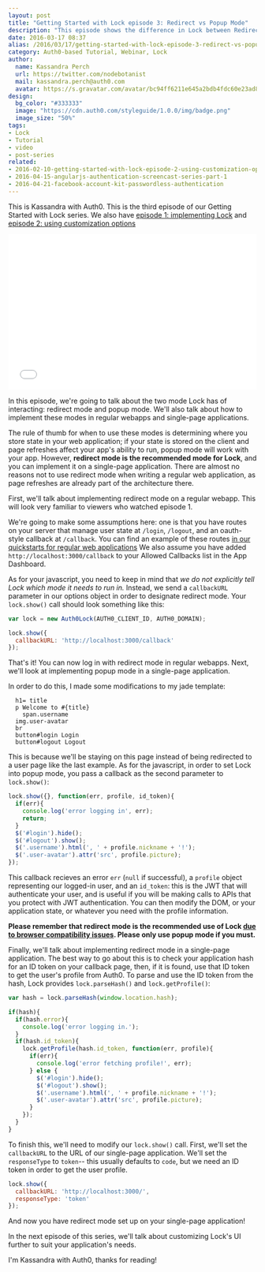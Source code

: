 ```yaml
---
layout: post
title: "Getting Started with Lock episode 3: Redirect vs Popup Mode"
description: "This episode shows the difference in Lock between Redirect and Popup modes."
date: 2016-03-17 08:37
alias: /2016/03/17/getting-started-with-lock-episode-3-redirect-vs-popup-mode/
category: Auth0-based Tutorial, Webinar, Lock
author:
  name: Kassandra Perch
  url: https://twitter.com/nodebotanist
  mail: kassandra.perch@auth0.com
  avatar: https://s.gravatar.com/avatar/bc94ff6211e645a2bdb4fdc60e23ad85.jpg?s=200
design:
  bg_color: "#333333"
  image: "https://cdn.auth0.com/styleguide/1.0.0/img/badge.png"
  image_size: "50%"
tags:
- Lock
- Tutorial
- video
- post-series
related:
- 2016-02-10-getting-started-with-lock-episode-2-using-customization-options
- 2016-04-15-angularjs-authentication-screencast-series-part-1
- 2016-04-21-facebook-account-kit-passwordless-authentication
---
```


This is Kassandra with Auth0. This is the third episode of our Getting Started with Lock series. We also have [episode 1: implementing Lock](https://auth0.com/blog/2016/02/03/getting-started-with-auth0-lock-series-implementing-lock/) and [episode 2: using customization options](https://auth0.com/blog/2016/02/10/getting-started-with-lock-episode-2-using-customization-options/)

<div class="wistia_responsive_padding" style="padding:62.5% 0 0 0;position:relative;"><div class="wistia_responsive_wrapper" style="height:100%;left:0;position:absolute;top:0;width:100%;"><iframe src="//fast.wistia.net/embed/iframe/ezt4g1ho7m?videoFoam=true" allowtransparency="true" frameborder="0" scrolling="no" class="wistia_embed" name="wistia_embed" allowfullscreen mozallowfullscreen webkitallowfullscreen oallowfullscreen msallowfullscreen width="100%" height="100%"></iframe></div></div>
<script src="//fast.wistia.net/assets/external/E-v1.js" async></script>

In this episode, we're going to talk about the two mode Lock has of interacting: redirect mode and popup mode. We'll also talk about how to implement these modes in regular webapps and single-page applications.

The rule of thumb for when to use these modes is determining where you store state in your web application; if your state is stored on the client and page refreshes affect your app's ability to run, popup mode will work with your app. However, **redirect mode is the recommended mode for Lock**, and you can implement it on a single-page application. There are almost no reasons not to use redirect mode when writing a regular web application, as page refreshes are already part of the architecture there.

First, we'll talk about implementing redirect mode on a regular webapp. This will look very familiar to viewers who watched episode 1.

We're going to make some assumptions here: one is that you have routes on your server that manage user state at `/login`, `/logout`, and an oauth-style callback at `/callback`. You can find an example of these routes [in our quickstarts for regular web applications](https://auth0.com/docs/quickstart/webapp/) We also assume you have added `http://localhost:3000/callback` to your Allowed Callbacks list in the App Dashboard.

As for your javascript, you need to keep in mind that *we do not explicitly tell Lock which mode it needs to run in.* Instead, we send a `callbackURL` parameter in our options object in order to designate redirect mode. Your `lock.show()` call should look something like this:

```javascript
var lock = new Auth0Lock(AUTH0_CLIENT_ID, AUTH0_DOMAIN);

lock.show({
  callbackURL: 'http://localhost:3000/callback'
});
```
That's it! You can now log in with redirect mode in regular webapps. Next, we'll look at implementing popup mode in a single-page application.

In order to do this, I made some modifications to my jade template:

```jade
  h1= title
  p Welcome to #{title}
    span.username
  img.user-avatar
  br
  button#login Login
  button#logout Logout
```

This is because we'll be staying on this page instead of being redirected to a user page like the last example. As for the javascript, in order to set Lock into popup mode, you pass a callback as the second parameter to `lock.show()`:

```javascript
lock.show({}, function(err, profile, id_token){
  if(err){
    console.log('error logging in', err);
    return;
  }
  $('#login').hide();
  $('#logout').show();
  $('.username').html(', ' + profile.nickname + '!');
  $('.user-avatar').attr('src', profile.picture);   
});
```

This callback recieves an error `err` (`null` if successful), a `profile` object representing our logged-in user, and an `id_token`: this is the JWT that will authenticate your user, and is useful if you will be making calls to APIs that you protect with JWT authentication. You can then modify the DOM, or your application state, or whatever you need with the profile information.

**Please remember that redirect mode is the recommended use of Lock [due to browser compatibility issues](https://auth0.com/docs/libraries/lock/authentication-modes#popup-mode). Please only use popup mode if you must.**

Finally, we'll talk about implementing redirect mode in a single-page application. The best way to go about this is to check your application hash for an ID token on your callback page, then, if it is found, use that ID token to get the user's profile from Auth0. To parse and use the ID token from the hash, Lock provides `lock.parseHash()` and `lock.getProfile()`:

```javascript
var hash = lock.parseHash(window.location.hash);

if(hash){
  if(hash.error){
    console.log('error logging in.');
  }
  if(hash.id_token){
    lock.getProfile(hash.id_token, function(err, profile){
      if(err){
        console.log('error fetching profile!', err);
      } else {
        $('#login').hide();
        $('#logout').show();
        $('.username').html(', ' + profile.nickname + '!');
        $('.user-avatar').attr('src', profile.picture);
      }
    });
  }
}
```

To finish this, we'll need to modify our `lock.show()` call. First, we'll set the `callbackURL` to the URL of our single-page application. We'll set the `responseType` to `token`-- this usually defaults to `code`, but we need an ID token in order to get the user profile.

```javascript
lock.show({
  callbackURL: 'http://localhost:3000/',
  responseType: 'token'
});
```

And now you have redirect mode set up on your single-page application!

In the next episode of this series, we'll talk about customizing Lock's UI further to suit your application's needs.

I'm Kassandra with Auth0, thanks for reading!
